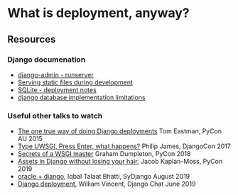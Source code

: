 # What is deployment, anyway? 

## Resources

### Django documenation

* [django-admin - runserver](https://docs.djangoproject.com/en/2.2/ref/django-admin/#runserver)
* [Serving static files during development](https://docs.djangoproject.com/en/2.2/howto/static-files/#serving-static-files-during-development)
* [SQLite - deployment notes](https://docs.djangoproject.com/en/2.2/ref/databases/#sqlite-notes)
* [django database implementation limitations](https://docs.djangoproject.com/en/2.2/ref/databases/)


### Useful other talks to watch

* [The one true way of doing Django deployments](https://www.youtube.com/watch?v=1ABPQyANid0) Tom Eastman, PyCon AU 2015
* [Type UWSGI, Press Enter, what happens?](https://www.youtube.com/watch?v=YoUZIzPGKT8) Philip James, DjangoCon 2017 
* [Secrets of a WSGI master](https://www.youtube.com/watch?v=CPz0s1CQsTE) Graham Dumpleton, PyCon 2018
* [Assets in Django without losing your hair](https://www.youtube.com/watch?v=E613X3RBegI), Jacob Kaplan-Moss, PyCon 2019
* [oracle + django](https://slides.com/iqbaltalaatbhatti/oracle-django), Iqbal Talaat Bhatti, SyDjango August 2019
* [Django deployment](https://djangochat.com/episodes/deployments), William Vincent, Django Chat June 2019

